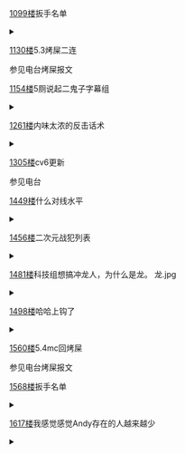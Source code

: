 [1099楼](https://bbs.nga.cn/read.php?tid=26555454&page=55#l1099)扳手名单

<details>
  <summary></summary>
  
  就不syl 蝗粉扳手

  <br>

  愛は正義

  PedroAkira [桐生会]

  こし cocido

  フェリックス

  seeda

  芋洗坂ボリス

  ガチ恋5Gmineo i

  Rho

</details>

[1130楼](https://bbs.nga.cn/read.php?tid=26555454&page=57#l1130)5.3烤屎二连

参见电台烤屎报文

[1154楼](https://bbs.nga.cn/read.php?tid=26555454&page=58#l1154)5厕说起二鬼子字幕组

<details>
  <summary></summary>
  
  二鬼子你干得好啊

  <img src="https://img.nga.178.com/attachments/mon_202105/04/-zue37Q8h6w-88bsKcT3cSkw-25.jpg.medium.jpg"></img>

</details>

[1261楼](https://bbs.nga.cn/read.php?tid=26555454&page=64#l1261)内味太浓的反击话术

<details>
  <summary></summary>
  
  可惜泥潭不支持emoji，打上emoji才够味，不会被b站秒删。
  
  应该改成这样

  <br>
  
  对付冲蝗人杏奴说：
  
  “有些人能去404看女菩萨和一些不能看的v，有些人只能却只能在b站舔4v烤的<img src="https://img.nga.178.com/attachments/mon_202104/03/-azu9aQbyp1-8vyqK3S10-10.png"></img>，这是为什么捏<img src="https://img.nga.178.com/attachments/mon_202104/03/-azu9aQ2ubl-bh1iK4T8Sw-w.png"></img>”

  <br>
  
  对付路人全部打成4v的猎巫说法：
  
  “这里怎么会有4V捏，只不过有人喜欢当4v的<img src="https://img.nga.178.com/attachments/mon_202104/03/-azu9aQ2ufr-fv0yK4T8S10-10.png"></img>，是谁我不说<img src="https://img.nga.178.com/attachments/mon_202104/09/-azu9aQ8gsj-kdddK1S10-10.png"></img>”

  <br>

  对付转火论：

  “不会有人因为只有蝗宝被冲所以急了吧，不会吧<img src="https://img.nga.178.com/attachments/mon_202104/03/-azu9aQbyoy-hjn7K4T8S10-10.png"></img><img src="https://img.nga.178.com/attachments/mon_202104/03/-azu9aQbyoy-hjn7K4T8S10-10.png"></img><img src="https://img.nga.178.com/attachments/mon_202104/03/-azu9aQbyoy-hjn7K4T8S10-10.png"></img>”

  <br>

  对付锁来：

  “好，我这就给牛子给你锁<img src="https://img.nga.178.com/attachments/mon_202104/03/-azu9aQ4i6d-g5o2K4T8S10-10.png"></img><img src="https://img.nga.178.com/attachments/mon_202104/03/-azu9aQ4i6d-g5o2K4T8S10-10.png"></img>”

  这下一点都不泥了<img src="https://img.nga.178.com/attachments/mon_202011/24/-9lddQ5-k8m4K0Sw-w.png"></img>

</details>

[1305楼](https://bbs.nga.cn/read.php?tid=26555454&page=66#l1305)cv6更新

参见电台

[1449楼](https://bbs.nga.cn/read.php?tid=26555454&page=73#l1449)什么对线水平

<details>
  <summary></summary>
  
  <img src="https://img.nga.178.com/attachments/mon_202105/04/-zue37Q8h78-dvrKiT1kSgi-7d.jpg"></img>

  湾友为了对线是马都不要了

</details>

[1456楼](https://bbs.nga.cn/read.php?tid=26555454&page=73#l1456)二次元战犯列表

<details>
  <summary></summary>
  
  微博上看到这图<img src="https://img.nga.178.com/attachments/mon_202105/04/-zue37Qc1w3-gv1nK1tT3cSj6-hl.jpg"></img>

</details>

[1481楼](https://bbs.nga.cn/read.php?tid=26555454&page=75#l1481)科技组想搞冲龙人，为什么是龙。 龙.jpg

<details>
  <summary></summary>
  
  <img src="https://img.nga.178.com/attachments/mon_202105/04/-zue37Q8h79-3nzkK1mT3cStp-8q.jpg.medium.jpg"></img>

  半年了终于有人提出我一直想看到的挖矿说了，倍感欣慰

</details>

[1498楼](https://bbs.nga.cn/read.php?tid=26555454&page=75#l1498)哈哈上钩了

<details>
  <summary></summary>
  
  恭喜8u，你们钓上来一条大鱼

  <img src="https://img.nga.178.com/attachments/mon_202105/04/-zue37Q8h79-2h7fZaT1kShs-10u.jpg"></img>

  <img src="https://img.nga.178.com/attachments/mon_202105/04/-zue37Q8h79-dtynK2bT1kSeq-sg.jpg"></img>

</details>

[1560楼](https://bbs.nga.cn/read.php?tid=26555454&page=79#l1560)5.4mc回烤屎

参见电台烤屎报文

[1568楼](https://bbs.nga.cn/read.php?tid=26555454&page=79#l1568)扳手名单

<details>
  <summary></summary>
  
  蝗粉扳手

  <br>

  ken gen

  Sleepy Dragon

  ウエポン

  ガチ恋5Gmineo i

  うっかり歌玉

  白滝

  AIペンギン

  9629 kuroniku

</details>

[1617楼]()我感觉感觉Andy存在的人越来越少

<details>
  <summary></summary>
  
  <img src="https://img.nga.178.com/attachments/mon_202105/05/-zue37Qd755-apgnK1vT1kSeg-sg.jpg"></img>

  大姐老懂哥了，安迪马上很快即将消散了<img src="https://img4.nga.178.com/ngabbs/post/smile/ac15.png"></img>

</details>